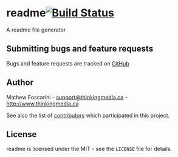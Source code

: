readme[![Build Status](https://travis-ci.org/thinkingmedia/readme.svg)](https://travis-ci.org/thinkingmedia/readme)
=====

A readme file generator

## Submitting bugs and feature requests

Bugs and feature requests are tracked on [GitHub](/issues)

## Author
Mathew Foscarini - <support@thinkingmedia.ca> - <http://www.thinkingmedia.ca>

See also the list of [contributors](/contributors) which participated in this project.

## License

readme is licensed under the MIT - see the `LICENSE` file for details.
